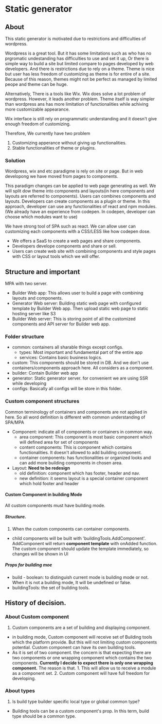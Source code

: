# Static generator

## About

  This static generator is motivated due to restrictions and difficulties of wordpress.

  Wordpress is a great tool. But it has some limitations such as who has no prgromatic undestanding has difficulties to use and set it up, Or there is simple way to build a site but limited compare to pages developed by web developers. And there is restrictions due to rely on a theme. Theme is nice but user has less freedom of customizing as theme is for entire of a site. Because of this reason, themes might not be perfect as managed by limited peope and theme can be huge.

  Alternatively, There is a tools like Wix. Wix does solve a lot problem of wordpress. However, it leads another problem. Theme itself is way simpler than wordpress ans has more limitation of functionalities while achiving more customizable appearance. 

  Wix interface is still rely on programmatic understanding and it doesn't give enough freedom of customizing.

  Therefore, We currently have two problem
  1. Customizing apperance without giving up functionalities.
  2. Stable functionalities of theme or plugins.

### Solution

  Wordpress, wix and etc paradigme is rely on site or page. But in web developong we have moved from pages to components.

  This paradigm changes can be applied to web page generating as well. We will split dow theme into components and layouts(in here components and layouts are referred to components). Users can combines components and layouts. Developers can create components as a plugin or theme. In this approach, developer can use any functionalities of react and npm modules.(We already have an experience from codepen. In codepen, developer can choose which modules want to use)

  We have strong tool of SPA such as react. We can allow user can customizing each components with a CSS/LESS like how codepen dose.

  - We offers a SaaS to create a web pages and share components.
  - Developers develope components and share or sell.
  - Users can create web site with combining components and style pages with CSS or layout tools which we will offer.



## Structure and important

MPA with two server.
- Builder Web app: This allows user to build a page with combining layouts and components.
- Generator Web server: Building static web page with configured template by Builder Web app. Then upload static web page to static hosting server like S3
- Builder Web server: This is storing point of all the customized components and API server for Builder web app.


### Folder structure

- common: containers all sharable things except configs.
    - types: Most important and fundamental part of the entire app
    - services: Contains basic business logics.
- custom: This components should be stored in DB. And we don't use containers/components approach here. All considers as a component.
- builder: Contain Builder web app
- generator: Static generator server. for convenient we are using SSR while developing
- configs: Basically all configs will be store in this folder.

### Custom component structures

Common terminology of containers and components are not applied in here.
So all word definition is different with common understanding of SPA/MPA

- Component: indicate all of components or containers in common way.
  - area component: This component is most basic component which will defined area for set of components
  - content components: This is component which contains functionalities. It doesn't allowed to add building component.
  - container components: has functionalities or organized looks and can add more building components in chosen area.
- Layout: **Need to be redesign**
  - old definition: component which has footer, header and nav.
  - new definition: it seems layout is a special container component which hold footer and header

#### Custom Component in building Mode

All custom components must have building mode.

##### Structure.

1. When the custom components can container components.
  - child components will be built with 'buildingTools.AddComponent'. AddComponent will return **component template** with onAdded function. The custom component should update the template immediately, so changes will be shown in UI

##### Props for building moe
  - build - boolean: to distinguish current mode is building mode or not. When it is not a building mode, It will be undefined or false.
  - buildingTools: the set of building tools.



## History of decision.



### About Custom component

1. Custom components are a set of building and displaying component.
  - in building mode, Custom component will receive set of Building tools which the platform provide. But this will not limiting custom components potential. Custom component can have its own building tools.
  - As it is set of two component. the concern is that expecting there are two components or one wrapping component which contains the two components. **Currently I decide to expect there is only one wrapping component.**  The reason is that. 1. This will allow us to receive a module as a component set. 2. Custom component will have full freedom for developing.


### About types

1. Is build type builder specific local type or global common type?
  - Building tools can be a custom component's prop. In this term, build type should be a common type.